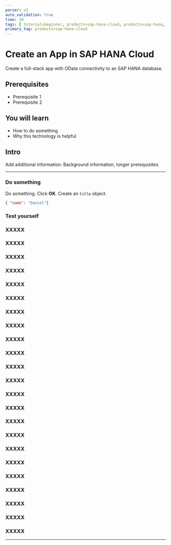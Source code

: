 ```yaml
---
parser: v2
auto_validation: true
time: 20
tags: [ tutorial>beginner, products>sap-hana-cloud, products>sap-hana, programming-tool>sapui5]
primary_tag: products>sap-hana-cloud
---
```


# Create an App in SAP HANA Cloud
<!-- description --> Create a full-stack app with OData connectivity to an SAP HANA database.

## Prerequisites
 - Prerequisite 1
 - Prerequisite 2

## You will learn
  - How to do something
  - Why this technology is helpful

## Intro
Add additional information: Background information, longer prerequisites

---

### Do something


Do something. Click **OK**. Create an `title` object.

```JSON
{ "name": "Daniel"}
```



### Test yourself







### XXXXX





### XXXXX





### XXXXX





### XXXXX





### XXXXX





### XXXXX





### XXXXX





### XXXXX





### XXXXX





### XXXXX





### XXXXX





### XXXXX





### XXXXX







### XXXXX





### XXXXX





### XXXXX





### XXXXX






### XXXXX





### XXXXX





### XXXXX





### XXXXX





### XXXXX





### XXXXX






---
